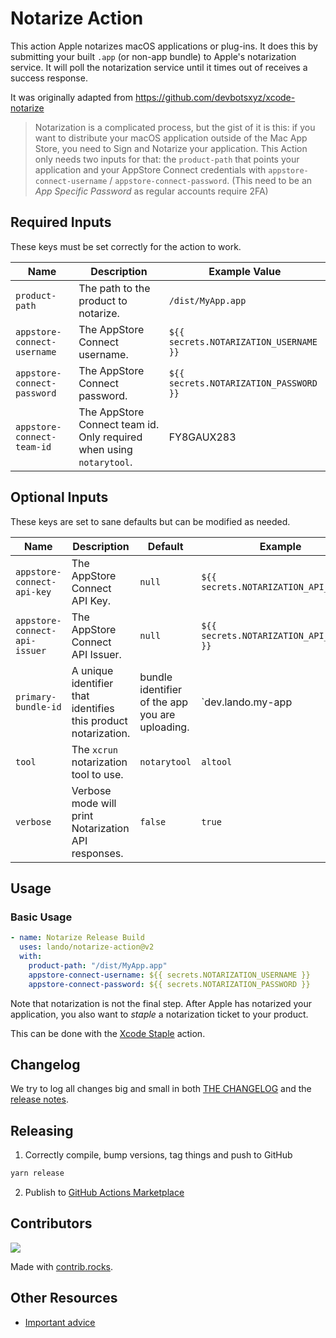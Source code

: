 # Notarize Action

This action Apple notarizes macOS applications or plug-ins. It does this by submitting your built `.app` (or non-app bundle) to Apple's notarization service. It will poll the notarization service until it times out of receives a success response.

It was originally adapted from https://github.com/devbotsxyz/xcode-notarize

> Notarization is a complicated process, but the gist of it is this: if you want to distribute your macOS application outside of the Mac App Store, you need to Sign and Notarize your application. This Action only needs two inputs for that: the `product-path` that points your application and your AppStore Connect credentials with `appstore-connect-username` / `appstore-connect-password`. (This need to be an _App Specific Password_ as regular accounts require 2FA)

## Required Inputs

These keys must be set correctly for the action to work.

| Name | Description | Example Value |
|---|---|---|
| `product-path` | The path to the product to notarize.  | `/dist/MyApp.app` |
| `appstore-connect-username` | The AppStore Connect username. | `${{ secrets.NOTARIZATION_USERNAME }}` |
| `appstore-connect-password` | The AppStore Connect password. | `${{ secrets.NOTARIZATION_PASSWORD }}` |
| `appstore-connect-team-id` | The AppStore Connect team id. Only required when using `notarytool`. | FY8GAUX283 |

## Optional Inputs

These keys are set to sane defaults but can be modified as needed.

| Name | Description | Default | Example |
|---|---|---|---|
| `appstore-connect-api-key` | The AppStore Connect API Key. | `null` | `${{ secrets.NOTARIZATION_API_KEY }}` |
| `appstore-connect-api-issuer` | The AppStore Connect API Issuer. | `null` | `${{ secrets.NOTARIZATION_API_ISSUER }}` |
| `primary-bundle-id` | A unique identifier that identifies this product notarization. | bundle identifier of the app you are uploading. | `dev.lando.my-app |
| `tool` | The `xcrun` notarization tool to use. | `notarytool` | `altool` |
| `verbose` | Verbose mode will print Notarization API responses. | `false` | `true` |

##  Usage

### Basic Usage

```yaml
- name: Notarize Release Build
  uses: lando/notarize-action@v2
  with:
    product-path: "/dist/MyApp.app"
    appstore-connect-username: ${{ secrets.NOTARIZATION_USERNAME }}
    appstore-connect-password: ${{ secrets.NOTARIZATION_PASSWORD }}
```

Note that notarization is not the final step. After Apple has notarized your application, you also want to _staple_ a notarization ticket to your product.

This can be done with the [Xcode Staple](https://github.com/marketplace/actions/xcode-staple) action.

## Changelog

We try to log all changes big and small in both [THE CHANGELOG](https://github.com/lando/notarize-action/blob/main/CHANGELOG.md) and the [release notes](https://github.com/lando/notarize-action/releases).

## Releasing

1. Correctly compile, bump versions, tag things and push to GitHub

  ```bash
  yarn release
  ```

2. Publish to [GitHub Actions Marketplace](https://docs.github.com/en/enterprise-cloud@latest/actions/creating-actions/publishing-actions-in-github-marketplace)

## Contributors

<a href="https://github.com/lando/notarize-action/graphs/contributors">
  <img src="https://contrib.rocks/image?repo=lando/notarize-action" />
</a>

Made with [contrib.rocks](https://contrib.rocks).

## Other Resources

* [Important advice](https://www.youtube.com/watch?v=WA4iX5D9Z64)
